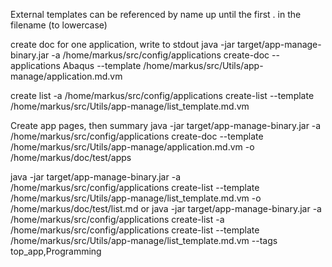 External templates can be referenced by name up until the first . in the filename (to lowercase)

create doc for one application, write to stdout
java -jar target/app-manage-binary.jar  -a /home/markus/src/config/applications create-doc --applications Abaqus --template /home/markus/src/Utils/app-manage/application.md.vm

create list
-a /home/markus/src/config/applications create-list --template /home/markus/src/Utils/app-manage/list_template.md.vm


Create app pages, then summary
java -jar target/app-manage-binary.jar  -a /home/markus/src/config/applications create-doc --template /home/markus/src/Utils/app-manage/application.md.vm -o /home/markus/doc/test/apps

java -jar target/app-manage-binary.jar  -a /home/markus/src/config/applications create-list --template /home/markus/src/Utils/app-manage/list_template.md.vm -o /home/markus/doc/test/list.md
or
java -jar target/app-manage-binary.jar  -a /home/markus/src/config/applications create-list -a /home/markus/src/config/applications create-list --template /home/markus/src/Utils/app-manage/list_template.md.vm --tags top_app,Programming